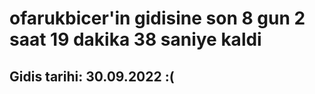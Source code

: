 # ofarukbicer'in gidisine son 8 gun 2 saat 19 dakika 38 saniye kaldi

## Gidis tarihi: 30.09.2022 :(